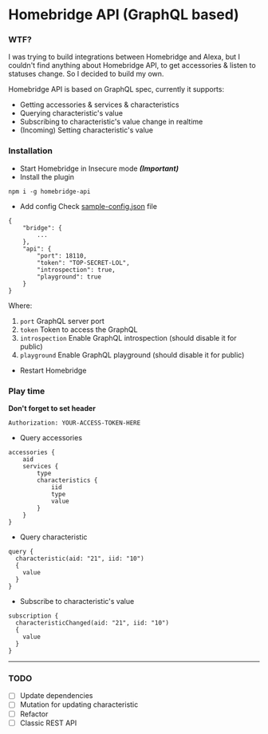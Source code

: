 # Homebridge API (GraphQL based)

### WTF?

I was trying to build integrations between Homebridge and Alexa, but I couldn't find anything about Homebridge API, to get accessories & listen to statuses change. So I decided to build my own.

Homebridge API is based on GraphQL spec, currently it supports:

- Getting accessories & services & characteristics
- Querying characteristic's value
- Subscribing to characteristic's value change in realtime
- (Incoming) Setting characteristic's value

### Installation
- Start Homebridge in Insecure mode ***(Important)***
- Install the plugin

```
npm i -g homebridge-api
```

- Add config 
Check [sample-config.json](./sample-config.json) file

```
{
	"bridge": {
		...
	},
	"api": {
		"port": 18110,
		"token": "TOP-SECRET-LOL",
		"introspection": true,
		"playground": true
	}
}
```

Where:

1. `port` GraphQL server port
2. `token` Token to access the GraphQL
3. `introspection` Enable GraphQL introspection (should disable it for public)
4. `playground` Enable GraphQL playground (should disable it for public)

- Restart Homebridge

### Play time

**Don't forget to set header**

```
Authorization: YOUR-ACCESS-TOKEN-HERE
```

- Query accessories

```
accessories {
	aid
	services {
		type
		characteristics {
			iid
			type
			value
		}
	}
}
```
- Query characteristic

```
query {
  characteristic(aid: "21", iid: "10")
  {
    value
  }
}
```

- Subscribe to characteristic's value

```
subscription {
  characteristicChanged(aid: "21", iid: "10")
  {
    value
  }
}
```

---

### TODO
- [ ] Update dependencies
- [ ] Mutation for updating characteristic
- [ ] Refactor
- [ ] Classic REST API

